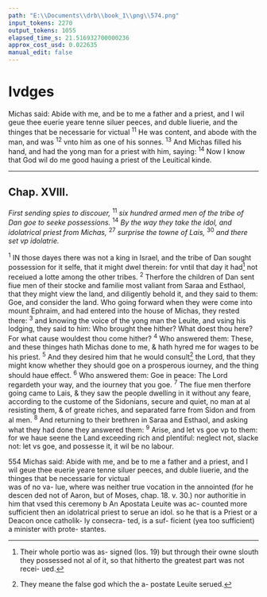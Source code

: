 ```yaml
---
path: "E:\\Documents\\drb\\book_1\\png\\574.png"
input_tokens: 2270
output_tokens: 1055
elapsed_time_s: 21.516932700000236
approx_cost_usd: 0.022635
manual_edit: false
---
```

# Ivdges

Michas said: Abide with me, and be to me a father and a priest, and I wil geue thee euerie yeare tenne siluer peeces, and duble liuerie, and the thinges that be necessarie for victual <sup>11</sup> He was content, and abode with the man, and was <sup>12</sup> vnto him as one of his sonnes. <sup>13</sup> And Michas filled his hand, and had the yong man for a priest with him, saying: <sup>14</sup> Now I know that God wil do me good hauing a priest of the Leuitical kinde.

<hr>

## Chap. XVIII.

*First sending spies to discouer,* <sup>11</sup> *six hundred armed men of the tribe of Dan goe to seeke possessions.* <sup>14</sup> *By the way they take the idol, and idolatrical priest from Michas,* <sup>27</sup> *surprise the towne of Lais,* <sup>30</sup> *and there set vp idolatrie.*

<sup>1</sup> IN those dayes there was not a king in Israel, and the tribe of Dan sought possession for it selfe, that it might dwel therein: for vntil that day it had[^1] not receiued a lotte among the other tribes. <sup>2</sup> Therfore the children of Dan sent fiue men of their stocke and familie most valiant from Saraa and Esthaol, that they might view the land, and diligently behold it, and they said to them: Goe, and consider the land. Who going forward when they were come into mount Ephraim, and had entered into the house of Michas, they rested there: <sup>3</sup> and knowing the voice of the yong man the Leuite, and vsing his lodging, they said to him: Who brought thee hither? What doest thou here? For what cause wouldest thou come hither? <sup>4</sup> Who answered them: These, and these thinges hath Michas done to me, & hath hyred me for wages to be his priest. <sup>5</sup> And they desired him that he would consult[^2] the Lord, that they might know whether they should goe on a prosperous iourney, and the thing should haue effect. <sup>6</sup> Who answered them: Goe in peace: The Lord regardeth your way, and the iourney that you goe. <sup>7</sup> The fiue men therfore going came to Lais, & they saw the people dwelling in it without any feare, according to the custome of the Sidonians, secure and quiet, no man at al resisting them, & of greate riches, and separated farre from Sidon and from al men. <sup>8</sup> And returning to their brethren in Saraa and Esthaol, and asking what they had done they answered them: <sup>9</sup> Arise, and let vs goe vp to them: for we haue seene the Land exceeding rich and plentiful: neglect not, slacke not: let vs goe, and possesse it, it wil be no labour.

[^1]: Their whole portio was as- signed (Ios. 19) but through their owne slouth they possessed not al of it, so that hitherto the greatest part was not recei- ued.

[^2]: They meane the false god which the a- postate Leuite serued.

<aside>554 Michas said: Abide with me, and be to me a father and a priest, and I wil geue thee euerie yeare tenne siluer peeces, and duble liuerie, and the thinges that be necessarie for victual</aside>

<aside>was of no va- lue, where was neither true vocation in the annointed (for he descen ded not of Aaron, but of Moses, chap. 18. v. 30.) nor authoritie in him that vsed this ceremony b An Apostata Leuite was ac- counted more sufficient then an idolatrical priest to serue an idol. so he that is a Priest or a Deacon once catholik- ly consecra- ted, is a suf- ficient (yea too sufficient) a minister with prote- stantes.</aside>